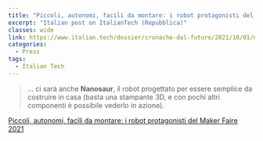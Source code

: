 ```yaml
---
title: "Piccoli, autonomi, facili da montare: i robot protagonisti del Maker Faire 2021"
excerpt: "Italian post on ItalianTech (Repubblica)"
classes: wide
link: https://www.italian.tech/dossier/cronache-dal-futuro/2021/10/01/news/robotics_maker_faire_2021_roma-319694938/
categories:
  - Press
tags:
  - Italian Tech
---
```


> ... ci sarà anche **Nanosaur**, il robot progettato per essere semplice da costruire in casa (basta una stampante 3D, e con pochi altri componenti è possibile vederlo in azione).

[Piccoli, autonomi, facili da montare: i robot protagonisti del Maker Faire 2021](https://www.italian.tech/dossier/cronache-dal-futuro/2021/10/01/news/robotics_maker_faire_2021_roma-319694938/)